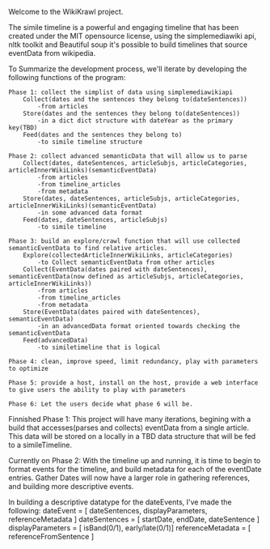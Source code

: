 Welcome to the WikiKrawl project. 
  
  The simile timeline is a powerful and engaging timeline that has been created under the MIT opensource license, 
  using the simplemediawiki api, nltk toolkit and Beautiful soup it's possible to build timelines that source
  eventData from wikipedia. 
  
  
  To Summarize the development process, we'll iterate by developing the following functions of the program:
  
    Phase 1: collect the simplist of data using simplemediawikiapi
        Collect(dates and the sentences they belong to(dateSentences))
            -from articles
        Store(dates and the sentences they belong to(dateSentences))
            -in a dict dict structure with dateYear as the primary key(TBD)
        Feed(dates and the sentences they belong to)
            -to simile timeline structure
            
    Phase 2: collect advanced semanticData that will allow us to parse 
        Collect(dates, dateSentences, articleSubjs, articleCategories, articleInnerWikiLinks)(semanticEventData)
            -from articles 
            -from timeline_articles
            -from metadata
        Store(dates, dateSentences, articleSubjs, articleCategories, articleInnerWikiLinks)(semanticEventData)
            -in some advanced data format
        Feed(dates, dateSentences, articleSubjs)
            -to simile timeline
            
    Phase 3: build an explore/crawl function that will use collected semanticEventData to find relative articles. 
        Explore(collectedArticleInnerWikiLinks, articleCategories) 
            -to Collect semanticEventData from other articles
        Collect(EventData(dates paired with dateSentences), semanticEventData(now defined as articleSubjs, articleCategories, articleInnerWikiLinks))
            -from articles
            -from timeline_articles
            -from metadata
        Store(EventData(dates paired with dateSentences), semanticEventData)
            -in an advancedData format oriented towards checking the semanticEventData
        Feed(advancedData)
            -to similetimeline that is logical
            
    Phase 4: clean, improve speed, limit redundancy, play with parameters to optimize
  
    Phase 5: provide a host, install on the host, provide a web interface to give users the ability to play with parameters
    
    Phase 6: Let the users decide what phase 6 will be. 
          
          
Finnished Phase 1:
  This project will have many iterations, begining with a build that accesses(parses and collects) eventData from a
  single article. This data will be stored on a locally in a TBD data structure that will be fed to a simileTimeline. 

Currently on Phase 2:
  With the timeline up and running, it is time to begin to format events for the timeline, and build metadata for each of
  the eventDate entries. Gather Dates will now have a larger role in gathering references, and building more descriptive events.  
  
  In building a descriptive datatype for the dateEvents, I've made the following:
      dateEvent = [ dateSentences, displayParameters, referenceMetadata ] 
          dateSentences = [ startDate, endDate, dateSentence ]
          displayParameters = [ isBand(0/1), early/late(0/1)]
          referenceMetadata = [ referenceFromSentence ]